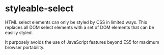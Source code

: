 # styleable-select

HTML select elements can only be styled by CSS in limited ways.
This replaces all DOM select elements with a set of DOM elements
that can be easiliy styled.

It purposely avoids the use of JavaScript features beyond ES5
for maximum browser portability.
